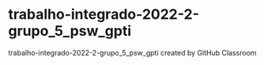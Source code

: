 # trabalho-integrado-2022-2-grupo_5_psw_gpti
trabalho-integrado-2022-2-grupo_5_psw_gpti created by GitHub Classroom
